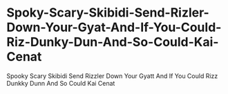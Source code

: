 # Spoky-Scary-Skibidi-Send-Rizler-Down-Your-Gyat-And-If-You-Could-Riz-Dunky-Dun-And-So-Could-Kai-Cenat
Spooky Scary Skibidi Send Rizzler Down Your Gyatt And If You Could Rizz Dunkky Dunn And So Could Kai Cenat
